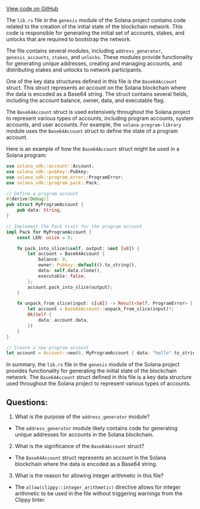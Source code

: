 [View code on GitHub](https://github.com/solana-labs/solana/blob/master/genesis/src/lib.rs)

The `lib.rs` file in the `genesis` module of the Solana project contains code related to the creation of the initial state of the blockchain network. This code is responsible for generating the initial set of accounts, stakes, and unlocks that are required to bootstrap the network.

The file contains several modules, including `address_generator`, `genesis_accounts`, `stakes`, and `unlocks`. These modules provide functionality for generating unique addresses, creating and managing accounts, and distributing stakes and unlocks to network participants.

One of the key data structures defined in this file is the `Base64Account` struct. This struct represents an account on the Solana blockchain where the data is encoded as a Base64 string. The struct contains several fields, including the account balance, owner, data, and executable flag.

The `Base64Account` struct is used extensively throughout the Solana project to represent various types of accounts, including program accounts, system accounts, and user accounts. For example, the `solana-program-library` module uses the `Base64Account` struct to define the state of a program account.

Here is an example of how the `Base64Account` struct might be used in a Solana program:

```rust
use solana_sdk::account::Account;
use solana_sdk::pubkey::Pubkey;
use solana_sdk::program_error::ProgramError;
use solana_sdk::program_pack::Pack;

// Define a program account
#[derive(Debug)]
pub struct MyProgramAccount {
    pub data: String,
}

// Implement the Pack trait for the program account
impl Pack for MyProgramAccount {
    const LEN: usize = 8;

    fn pack_into_slice(&self, output: &mut [u8]) {
        let account = Base64Account {
            balance: 0,
            owner: Pubkey::default().to_string(),
            data: self.data.clone(),
            executable: false,
        };
        account.pack_into_slice(output);
    }

    fn unpack_from_slice(input: &[u8]) -> Result<Self, ProgramError> {
        let account = Base64Account::unpack_from_slice(input)?;
        Ok(Self {
            data: account.data,
        })
    }
}

// Create a new program account
let account = Account::new(0, MyProgramAccount { data: "hello".to_string() }, &Pubkey::new_unique());
```

In summary, the `lib.rs` file in the `genesis` module of the Solana project provides functionality for generating the initial state of the blockchain network. The `Base64Account` struct defined in this file is a key data structure used throughout the Solana project to represent various types of accounts.
## Questions: 
 1. What is the purpose of the `address_generator` module?
- The `address_generator` module likely contains code for generating unique addresses for accounts in the Solana blockchain.

2. What is the significance of the `Base64Account` struct?
- The `Base64Account` struct represents an account in the Solana blockchain where the data is encoded as a Base64 string.

3. What is the reason for allowing integer arithmetic in this file?
- The `allow(clippy::integer_arithmetic)` directive allows for integer arithmetic to be used in the file without triggering warnings from the Clippy linter.